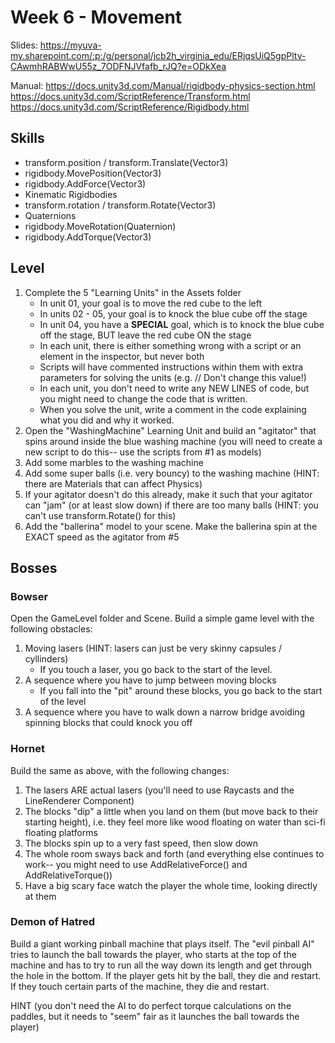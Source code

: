 # Week 6 - Movement

Slides: https://myuva-my.sharepoint.com/:p:/g/personal/jcb2h_virginia_edu/ERjqsUiQ5gpPltv-CAwmhRABWwU55z_7ODFNJVfafb_rJQ?e=ODkXea

Manual: https://docs.unity3d.com/Manual/rigidbody-physics-section.html
https://docs.unity3d.com/ScriptReference/Transform.html
https://docs.unity3d.com/ScriptReference/Rigidbody.html


## Skills

* transform.position / transform.Translate(Vector3)
* rigidbody.MovePosition(Vector3)
* rigidbody.AddForce(Vector3)
* Kinematic Rigidbodies
* transform.rotation / transform.Rotate(Vector3)
* Quaternions
* rigidbody.MoveRotation(Quaternion)
* rigidbody.AddTorque(Vector3)

## Level

1. Complete the 5 "Learning Units" in the Assets folder
	* In unit 01, your goal is to move the red cube to the left
	* In units 02 - 05, your goal is to knock the blue cube off the stage
	* In unit 04, you have a **SPECIAL** goal, which is to knock the blue cube off the stage, BUT leave the red cube ON the stage
	* In each unit, there is either something wrong with a script or an element in the inspector, but never both 
	* Scripts will have commented instructions within them with extra parameters for solving the units (e.g. // Don't change this value!)
	* In each unit, you don't need to write any NEW LINES of code, but you might need to change the code that is written.
	* When you solve the unit, write a comment in the code explaining what you did and why it worked.
2. Open the "WashingMachine" Learning Unit and build an "agitator" that spins around inside the blue washing machine (you will need to create a new script to do this-- use the scripts from #1 as models)
3. Add some marbles to the washing machine 
4. Add some super balls (i.e. very bouncy) to the washing machine (HINT: there are Materials that can affect Physics)
5. If your agitator doesn't do this already, make it such that your agitator can "jam" (or at least slow down) if there are too many balls (HINT: you can't use transform.Rotate() for this)
6. Add the "ballerina" model to your scene. Make the ballerina spin at the EXACT speed as the agitator from #5

## Bosses

### Bowser

Open the GameLevel folder and Scene. Build a simple game level with the following obstacles:

1. Moving lasers (HINT: lasers can just be very skinny capsules / cyllinders)
	* If you touch a laser, you go back to the start of the level.
2. A sequence where you have to jump between moving blocks
	* If you fall into the "pit" around these blocks, you go back to the start of the level
3. A sequence where you have to walk down a narrow bridge avoiding spinning blocks that could knock you off

### Hornet

Build the same as above, with the following changes:

1. The lasers ARE actual lasers (you'll need to use Raycasts and the LineRenderer Component)
2. The blocks "dip" a little when you land on them (but move back to their starting height), i.e. they feel more like wood floating on water than sci-fi floating platforms
3. The blocks spin up to a very fast speed, then slow down
4. The whole room sways back and forth (and everything else continues to work-- you might need to use AddRelativeForce() and AddRelativeTorque())
5. Have a big scary face watch the player the whole time, looking directly at them

### Demon of Hatred

Build a giant working pinball machine that plays itself. The "evil pinball AI" tries to launch the ball towards the player, who starts at the top of the machine and has to try to run all the way down its length and get through the hole in the bottom. If the player gets hit by the ball, they die and restart. If they touch certain parts of the machine, they die and restart.

HINT (you don't need the AI to do perfect torque calculations on the paddles, but it needs to "seem" fair as it launches the ball towards the player)
